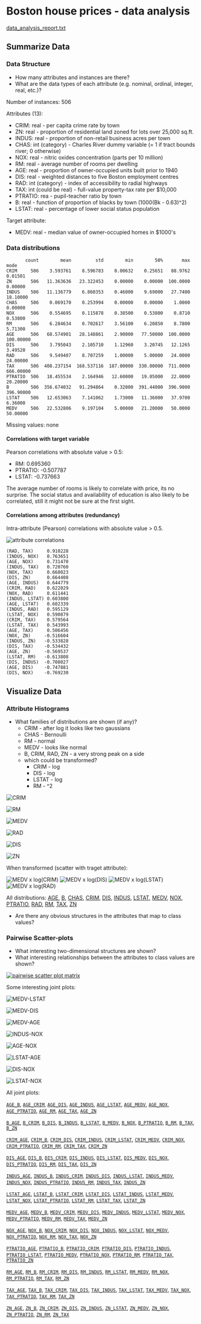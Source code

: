 # Boston house prices - data analysis

[data_analysis_report.txt](http://i.neural.cz/boston-dataset-exploration/data_analysis_report.txt)

## Summarize Data

### Data Structure

- How many attributes and instances are there?
- What are the data types of each attribute (e.g. nominal, ordinal, integer, real, etc.)?

Number of instances: 506

Attributes (13):

- CRIM: real - per capita crime rate by town
- ZN: real - proportion of residential land zoned for lots over 25,000 sq.ft.
- INDUS: real - proportion of non-retail business acres per town
- CHAS: int (category) - Charles River dummy variable (= 1 if tract bounds river; 0 otherwise)
- NOX: real - nitric oxides concentration (parts per 10 million)
- RM: real - average number of rooms per dwelling
- AGE: real - proportion of owner-occupied units built prior to 1940
- DIS: real - weighted distances to five Boston employment centres
- RAD: int (category) - index of accessibility to radial highways
- TAX: int (could be real) - full-value property-tax rate per $10,000
- PTRATIO: rea - pupil-teacher ratio by town
- B: real - function of proportion of blacks by town (1000(Bk - 0.63)^2)
- LSTAT: real - percentage of lower social status population

Target attribute:

- MEDV: real - median value of owner-occupied homes in $1000's

### Data distributions

```
       count        mean         std        min        50%       max       mode
CRIM     506    3.593761    8.596783    0.00632    0.25651   88.9762    0.01501
ZN       506   11.363636   23.322453    0.00000    0.00000  100.0000    0.00000
INDUS    506   11.136779    6.860353    0.46000    9.69000   27.7400   18.10000
CHAS     506    0.069170    0.253994    0.00000    0.00000    1.0000    0.00000
NOX      506    0.554695    0.115878    0.38500    0.53800    0.8710    0.53800
RM       506    6.284634    0.702617    3.56100    6.20850    8.7800    5.71300
AGE      506   68.574901   28.148861    2.90000   77.50000  100.0000  100.00000
DIS      506    3.795043    2.105710    1.12960    3.20745   12.1265    3.49520
RAD      506    9.549407    8.707259    1.00000    5.00000   24.0000   24.00000
TAX      506  408.237154  168.537116  187.00000  330.00000  711.0000  666.00000
PTRATIO  506   18.455534    2.164946   12.60000   19.05000   22.0000   20.20000
B        506  356.674032   91.294864    0.32000  391.44000  396.9000  396.90000
LSTAT    506   12.653063    7.141062    1.73000   11.36000   37.9700    6.36000
MEDV     506   22.532806    9.197104    5.00000   21.20000   50.0000   50.00000
```

Missing values: none

#### Correlations with target variable

Pearson correlations with absolute value > 0.5:

- RM: 0.695360
- PTRATIO: -0.507787
- LSTAT: -0.737663

The average number of rooms is likely to correlate with price, its no surprise. The social status and availability of education is also likely to be correlated, still it might not be sure at the first sight.

#### Correlations among attributes (redundancy)

Intra-attribute (Pearson) correlations with absolute value > 0.5.

![attribute correlations](http://i.neural.cz/boston-dataset-exploration/attr_correlations.png)

```
(RAD, TAX)     0.910228
(INDUS, NOX)   0.763651
(AGE, NOX)     0.731470
(INDUS, TAX)   0.720760
(NOX, TAX)     0.668023
(DIS, ZN)      0.664408
(AGE, INDUS)   0.644779
(CRIM, RAD)    0.622029
(NOX, RAD)     0.611441
(INDUS, LSTAT) 0.603800
(AGE, LSTAT)   0.602339
(INDUS, RAD)   0.595129
(LSTAT, NOX)   0.590879
(CRIM, TAX)    0.579564
(LSTAT, TAX)   0.543993
(AGE, TAX)     0.506456
(NOX, ZN)     -0.516604
(INDUS, ZN)   -0.533828
(DIS, TAX)    -0.534432
(AGE, ZN)     -0.569537
(LSTAT, RM)   -0.613808
(DIS, INDUS)  -0.708027
(AGE, DIS)    -0.747881
(DIS, NOX)    -0.769230
```

## Visualize Data

### Attribute Histograms

- What families of distributions are shown (if any)?
	- CRIM - after log it looks like two gaussians
	- CHAS - Bernoulli
	- RM - normal
	- MEDV - looks like normal
	- B, CRIM, RAD, ZN - a very strong peak on a side
	- which could be transformed?
		- CRIM - log
		- DIS - log
		- LSTAT - log
		- RM - ^2

![CRIM](http://i.neural.cz/boston-dataset-exploration/dist_CRIM.png)

![RM](http://i.neural.cz/boston-dataset-exploration/dist_RM.png)

![MEDV](http://i.neural.cz/boston-dataset-exploration/dist_MEDV.png)

![RAD](http://i.neural.cz/boston-dataset-exploration/dist_RAD.png)

![DIS](http://i.neural.cz/boston-dataset-exploration/dist_DIS.png)

![ZN](http://i.neural.cz/boston-dataset-exploration/dist_ZN.png)

When transformed (scatter with traget attribute):

![MEDV x log(CRIM)](http://i.neural.cz/boston-dataset-exploration/more/pair_CRIM_log.png)
![MEDV x log(DIS)](http://i.neural.cz/boston-dataset-exploration/more/pair_DIS_log.png)
![MEDV x log(LSTAT)](http://i.neural.cz/boston-dataset-exploration/more/pair_LSTAT_log.png)
![MEDV x log(RAD)](http://i.neural.cz/boston-dataset-exploration/more/pair_RAD_log.png)

All distributions: [AGE](http://i.neural.cz/boston-dataset-exploration/dist_AGE.png),
[B](http://i.neural.cz/boston-dataset-exploration/dist_B.png),
[CHAS](http://i.neural.cz/boston-dataset-exploration/dist_CHAS.png),
[CRIM](http://i.neural.cz/boston-dataset-exploration/dist_CRIM.png),
[DIS](http://i.neural.cz/boston-dataset-exploration/dist_DIS.png),
[INDUS](http://i.neural.cz/boston-dataset-exploration/dist_INDUS.png),
[LSTAT](http://i.neural.cz/boston-dataset-exploration/dist_LSTAT.png),
[MEDV](http://i.neural.cz/boston-dataset-exploration/dist_MEDV.png),
[NOX](http://i.neural.cz/boston-dataset-exploration/dist_NOX.png),
[PTRATIO](http://i.neural.cz/boston-dataset-exploration/dist_PTRATIO.png),
[RAD](http://i.neural.cz/boston-dataset-exploration/dist_RAD.png),
[RM](http://i.neural.cz/boston-dataset-exploration/dist_RM.png),
[TAX](http://i.neural.cz/boston-dataset-exploration/dist_TAX.png),
[ZN](http://i.neural.cz/boston-dataset-exploration/dist_ZN.png)

- Are there any obvious structures in the attributes that map to class values?

### Pairwise Scatter-plots

- What interesting two-dimensional structures are shown?
- What interesting relationships between the attributes to class values are shown?

<a href="http://i.neural.cz/boston-dataset-exploration/pairwise_scatter_matrix.png"
title="view/download original big image">
<img alt="pairwise scatter plot matrix"
src="http://i.neural.cz/boston-dataset-exploration/pairwise_scatter_matrix_t.png">
</a>

Some interesting joint plots:

![MEDV-LSTAT](http://i.neural.cz/boston-dataset-exploration/joint_MEDV_LSTAT.png)

![MEDV-DIS](http://i.neural.cz/boston-dataset-exploration/joint_MEDV_DIS.png)

![MEDV-AGE](http://i.neural.cz/boston-dataset-exploration/joint_MEDV_AGE.png)

![INDUS-NOX](http://i.neural.cz/boston-dataset-exploration/joint_INDUS_NOX.png)

![AGE-NOX](http://i.neural.cz/boston-dataset-exploration/joint_AGE_NOX.png)

![LSTAT-AGE](http://i.neural.cz/boston-dataset-exploration/joint_LSTAT_AGE.png)

![DIS-NOX](http://i.neural.cz/boston-dataset-exploration/joint_DIS_NOX.png)

![LSTAT-NOX](http://i.neural.cz/boston-dataset-exploration/joint_LSTAT_NOX.png)

All joint plots:

[`AGE_B`](http://i.neural.cz/boston-dataset-exploration/joint_AGE_B.png),
[`AGE_CRIM`](http://i.neural.cz/boston-dataset-exploration/joint_AGE_CRIM.png),
[`AGE_DIS`](http://i.neural.cz/boston-dataset-exploration/joint_AGE_DIS.png),
[`AGE_INDUS`](http://i.neural.cz/boston-dataset-exploration/joint_AGE_INDUS.png),
[`AGE_LSTAT`](http://i.neural.cz/boston-dataset-exploration/joint_AGE_LSTAT.png),
[`AGE_MEDV`](http://i.neural.cz/boston-dataset-exploration/joint_AGE_MEDV.png),
[`AGE_NOX`](http://i.neural.cz/boston-dataset-exploration/joint_AGE_NOX.png),
[`AGE_PTRATIO`](http://i.neural.cz/boston-dataset-exploration/joint_AGE_PTRATIO.png),
[`AGE_RM`](http://i.neural.cz/boston-dataset-exploration/joint_AGE_RM.png),
[`AGE_TAX`](http://i.neural.cz/boston-dataset-exploration/joint_AGE_TAX.png),
[`AGE_ZN`](http://i.neural.cz/boston-dataset-exploration/joint_AGE_ZN.png)

[`B_AGE`](http://i.neural.cz/boston-dataset-exploration/joint_B_AGE.png),
[`B_CRIM`](http://i.neural.cz/boston-dataset-exploration/joint_B_CRIM.png),
[`B_DIS`](http://i.neural.cz/boston-dataset-exploration/joint_B_DIS.png),
[`B_INDUS`](http://i.neural.cz/boston-dataset-exploration/joint_B_INDUS.png),
[`B_LSTAT`](http://i.neural.cz/boston-dataset-exploration/joint_B_LSTAT.png),
[`B_MEDV`](http://i.neural.cz/boston-dataset-exploration/joint_B_MEDV.png),
[`B_NOX`](http://i.neural.cz/boston-dataset-exploration/joint_B_NOX.png),
[`B_PTRATIO`](http://i.neural.cz/boston-dataset-exploration/joint_B_PTRATIO.png),
[`B_RM`](http://i.neural.cz/boston-dataset-exploration/joint_B_RM.png),
[`B_TAX`](http://i.neural.cz/boston-dataset-exploration/joint_B_TAX.png),
[`B_ZN`](http://i.neural.cz/boston-dataset-exploration/joint_B_ZN.png)

[`CRIM_AGE`](http://i.neural.cz/boston-dataset-exploration/joint_CRIM_AGE.png),
[`CRIM_B`](http://i.neural.cz/boston-dataset-exploration/joint_CRIM_B.png),
[`CRIM_DIS`](http://i.neural.cz/boston-dataset-exploration/joint_CRIM_DIS.png),
[`CRIM_INDUS`](http://i.neural.cz/boston-dataset-exploration/joint_CRIM_INDUS.png),
[`CRIM_LSTAT`](http://i.neural.cz/boston-dataset-exploration/joint_CRIM_LSTAT.png),
[`CRIM_MEDV`](http://i.neural.cz/boston-dataset-exploration/joint_CRIM_MEDV.png),
[`CRIM_NOX`](http://i.neural.cz/boston-dataset-exploration/joint_CRIM_NOX.png),
[`CRIM_PTRATIO`](http://i.neural.cz/boston-dataset-exploration/joint_CRIM_PTRATIO.png),
[`CRIM_RM`](http://i.neural.cz/boston-dataset-exploration/joint_CRIM_RM.png),
[`CRIM_TAX`](http://i.neural.cz/boston-dataset-exploration/joint_CRIM_TAX.png),
[`CRIM_ZN`](http://i.neural.cz/boston-dataset-exploration/joint_CRIM_ZN.png)

[`DIS_AGE`](http://i.neural.cz/boston-dataset-exploration/joint_DIS_AGE.png),
[`DIS_B`](http://i.neural.cz/boston-dataset-exploration/joint_DIS_B.png),
[`DIS_CRIM`](http://i.neural.cz/boston-dataset-exploration/joint_DIS_CRIM.png),
[`DIS_INDUS`](http://i.neural.cz/boston-dataset-exploration/joint_DIS_INDUS.png),
[`DIS_LSTAT`](http://i.neural.cz/boston-dataset-exploration/joint_DIS_LSTAT.png),
[`DIS_MEDV`](http://i.neural.cz/boston-dataset-exploration/joint_DIS_MEDV.png),
[`DIS_NOX`](http://i.neural.cz/boston-dataset-exploration/joint_DIS_NOX.png),
[`DIS_PTRATIO`](http://i.neural.cz/boston-dataset-exploration/joint_DIS_PTRATIO.png),
[`DIS_RM`](http://i.neural.cz/boston-dataset-exploration/joint_DIS_RM.png),
[`DIS_TAX`](http://i.neural.cz/boston-dataset-exploration/joint_DIS_TAX.png),
[`DIS_ZN`](http://i.neural.cz/boston-dataset-exploration/joint_DIS_ZN.png)

[`INDUS_AGE`](http://i.neural.cz/boston-dataset-exploration/joint_INDUS_AGE.png),
[`INDUS_B`](http://i.neural.cz/boston-dataset-exploration/joint_INDUS_B.png),
[`INDUS_CRIM`](http://i.neural.cz/boston-dataset-exploration/joint_INDUS_CRIM.png),
[`INDUS_DIS`](http://i.neural.cz/boston-dataset-exploration/joint_INDUS_DIS.png),
[`INDUS_LSTAT`](http://i.neural.cz/boston-dataset-exploration/joint_INDUS_LSTAT.png),
[`INDUS_MEDV`](http://i.neural.cz/boston-dataset-exploration/joint_INDUS_MEDV.png),
[`INDUS_NOX`](http://i.neural.cz/boston-dataset-exploration/joint_INDUS_NOX.png),
[`INDUS_PTRATIO`](http://i.neural.cz/boston-dataset-exploration/joint_INDUS_PTRATIO.png),
[`INDUS_RM`](http://i.neural.cz/boston-dataset-exploration/joint_INDUS_RM.png),
[`INDUS_TAX`](http://i.neural.cz/boston-dataset-exploration/joint_INDUS_TAX.png),
[`INDUS_ZN`](http://i.neural.cz/boston-dataset-exploration/joint_INDUS_ZN.png)

[`LSTAT_AGE`](http://i.neural.cz/boston-dataset-exploration/joint_LSTAT_AGE.png),
[`LSTAT_B`](http://i.neural.cz/boston-dataset-exploration/joint_LSTAT_B.png),
[`LSTAT_CRIM`](http://i.neural.cz/boston-dataset-exploration/joint_LSTAT_CRIM.png),
[`LSTAT_DIS`](http://i.neural.cz/boston-dataset-exploration/joint_LSTAT_DIS.png),
[`LSTAT_INDUS`](http://i.neural.cz/boston-dataset-exploration/joint_LSTAT_INDUS.png),
[`LSTAT_MEDV`](http://i.neural.cz/boston-dataset-exploration/joint_LSTAT_MEDV.png),
[`LSTAT_NOX`](http://i.neural.cz/boston-dataset-exploration/joint_LSTAT_NOX.png),
[`LSTAT_PTRATIO`](http://i.neural.cz/boston-dataset-exploration/joint_LSTAT_PTRATIO.png),
[`LSTAT_RM`](http://i.neural.cz/boston-dataset-exploration/joint_LSTAT_RM.png),
[`LSTAT_TAX`](http://i.neural.cz/boston-dataset-exploration/joint_LSTAT_TAX.png),
[`LSTAT_ZN`](http://i.neural.cz/boston-dataset-exploration/joint_LSTAT_ZN.png)

[`MEDV_AGE`](http://i.neural.cz/boston-dataset-exploration/joint_MEDV_AGE.png),
[`MEDV_B`](http://i.neural.cz/boston-dataset-exploration/joint_MEDV_B.png),
[`MEDV_CRIM`](http://i.neural.cz/boston-dataset-exploration/joint_MEDV_CRIM.png),
[`MEDV_DIS`](http://i.neural.cz/boston-dataset-exploration/joint_MEDV_DIS.png),
[`MEDV_INDUS`](http://i.neural.cz/boston-dataset-exploration/joint_MEDV_INDUS.png),
[`MEDV_LSTAT`](http://i.neural.cz/boston-dataset-exploration/joint_MEDV_LSTAT.png),
[`MEDV_NOX`](http://i.neural.cz/boston-dataset-exploration/joint_MEDV_NOX.png),
[`MEDV_PTRATIO`](http://i.neural.cz/boston-dataset-exploration/joint_MEDV_PTRATIO.png),
[`MEDV_RM`](http://i.neural.cz/boston-dataset-exploration/joint_MEDV_RM.png),
[`MEDV_TAX`](http://i.neural.cz/boston-dataset-exploration/joint_MEDV_TAX.png),
[`MEDV_ZN`](http://i.neural.cz/boston-dataset-exploration/joint_MEDV_ZN.png)

[`NOX_AGE`](http://i.neural.cz/boston-dataset-exploration/joint_NOX_AGE.png),
[`NOX_B`](http://i.neural.cz/boston-dataset-exploration/joint_NOX_B.png),
[`NOX_CRIM`](http://i.neural.cz/boston-dataset-exploration/joint_NOX_CRIM.png),
[`NOX_DIS`](http://i.neural.cz/boston-dataset-exploration/joint_NOX_DIS.png),
[`NOX_INDUS`](http://i.neural.cz/boston-dataset-exploration/joint_NOX_INDUS.png),
[`NOX_LSTAT`](http://i.neural.cz/boston-dataset-exploration/joint_NOX_LSTAT.png),
[`NOX_MEDV`](http://i.neural.cz/boston-dataset-exploration/joint_NOX_MEDV.png),
[`NOX_PTRATIO`](http://i.neural.cz/boston-dataset-exploration/joint_NOX_PTRATIO.png),
[`NOX_RM`](http://i.neural.cz/boston-dataset-exploration/joint_NOX_RM.png),
[`NOX_TAX`](http://i.neural.cz/boston-dataset-exploration/joint_NOX_TAX.png),
[`NOX_ZN`](http://i.neural.cz/boston-dataset-exploration/joint_NOX_ZN.png)

[`PTRATIO_AGE`](http://i.neural.cz/boston-dataset-exploration/joint_PTRATIO_AGE.png),
[`PTRATIO_B`](http://i.neural.cz/boston-dataset-exploration/joint_PTRATIO_B.png),
[`PTRATIO_CRIM`](http://i.neural.cz/boston-dataset-exploration/joint_PTRATIO_CRIM.png),
[`PTRATIO_DIS`](http://i.neural.cz/boston-dataset-exploration/joint_PTRATIO_DIS.png),
[`PTRATIO_INDUS`](http://i.neural.cz/boston-dataset-exploration/joint_PTRATIO_INDUS.png),
[`PTRATIO_LSTAT`](http://i.neural.cz/boston-dataset-exploration/joint_PTRATIO_LSTAT.png),
[`PTRATIO_MEDV`](http://i.neural.cz/boston-dataset-exploration/joint_PTRATIO_MEDV.png),
[`PTRATIO_NOX`](http://i.neural.cz/boston-dataset-exploration/joint_PTRATIO_NOX.png),
[`PTRATIO_RM`](http://i.neural.cz/boston-dataset-exploration/joint_PTRATIO_RM.png),
[`PTRATIO_TAX`](http://i.neural.cz/boston-dataset-exploration/joint_PTRATIO_TAX.png),
[`PTRATIO_ZN`](http://i.neural.cz/boston-dataset-exploration/joint_PTRATIO_ZN.png)

[`RM_AGE`](http://i.neural.cz/boston-dataset-exploration/joint_RM_AGE.png),
[`RM_B`](http://i.neural.cz/boston-dataset-exploration/joint_RM_B.png),
[`RM_CRIM`](http://i.neural.cz/boston-dataset-exploration/joint_RM_CRIM.png),
[`RM_DIS`](http://i.neural.cz/boston-dataset-exploration/joint_RM_DIS.png),
[`RM_INDUS`](http://i.neural.cz/boston-dataset-exploration/joint_RM_INDUS.png),
[`RM_LSTAT`](http://i.neural.cz/boston-dataset-exploration/joint_RM_LSTAT.png),
[`RM_MEDV`](http://i.neural.cz/boston-dataset-exploration/joint_RM_MEDV.png),
[`RM_NOX`](http://i.neural.cz/boston-dataset-exploration/joint_RM_NOX.png),
[`RM_PTRATIO`](http://i.neural.cz/boston-dataset-exploration/joint_RM_PTRATIO.png),
[`RM_TAX`](http://i.neural.cz/boston-dataset-exploration/joint_RM_TAX.png),
[`RM_ZN`](http://i.neural.cz/boston-dataset-exploration/joint_RM_ZN.png)

[`TAX_AGE`](http://i.neural.cz/boston-dataset-exploration/joint_TAX_AGE.png),
[`TAX_B`](http://i.neural.cz/boston-dataset-exploration/joint_TAX_B.png),
[`TAX_CRIM`](http://i.neural.cz/boston-dataset-exploration/joint_TAX_CRIM.png),
[`TAX_DIS`](http://i.neural.cz/boston-dataset-exploration/joint_TAX_DIS.png),
[`TAX_INDUS`](http://i.neural.cz/boston-dataset-exploration/joint_TAX_INDUS.png),
[`TAX_LSTAT`](http://i.neural.cz/boston-dataset-exploration/joint_TAX_LSTAT.png),
[`TAX_MEDV`](http://i.neural.cz/boston-dataset-exploration/joint_TAX_MEDV.png),
[`TAX_NOX`](http://i.neural.cz/boston-dataset-exploration/joint_TAX_NOX.png),
[`TAX_PTRATIO`](http://i.neural.cz/boston-dataset-exploration/joint_TAX_PTRATIO.png),
[`TAX_RM`](http://i.neural.cz/boston-dataset-exploration/joint_TAX_RM.png),
[`TAX_ZN`](http://i.neural.cz/boston-dataset-exploration/joint_TAX_ZN.png)

[`ZN_AGE`](http://i.neural.cz/boston-dataset-exploration/joint_ZN_AGE.png),
[`ZN_B`](http://i.neural.cz/boston-dataset-exploration/joint_ZN_B.png),
[`ZN_CRIM`](http://i.neural.cz/boston-dataset-exploration/joint_ZN_CRIM.png),
[`ZN_DIS`](http://i.neural.cz/boston-dataset-exploration/joint_ZN_DIS.png),
[`ZN_INDUS`](http://i.neural.cz/boston-dataset-exploration/joint_ZN_INDUS.png),
[`ZN_LSTAT`](http://i.neural.cz/boston-dataset-exploration/joint_ZN_LSTAT.png),
[`ZN_MEDV`](http://i.neural.cz/boston-dataset-exploration/joint_ZN_MEDV.png),
[`ZN_NOX`](http://i.neural.cz/boston-dataset-exploration/joint_ZN_NOX.png),
[`ZN_PTRATIO`](http://i.neural.cz/boston-dataset-exploration/joint_ZN_PTRATIO.png),
[`ZN_RM`](http://i.neural.cz/boston-dataset-exploration/joint_ZN_RM.png),
[`ZN_TAX`](http://i.neural.cz/boston-dataset-exploration/joint_ZN_TAX.png)
